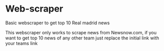 # Web-scraper
Basic webscraper to get top 10 Real madrid news

This webscraper only works to scrape news from Newsnow.com, if you want to get top 10 news of any other team just replace the initial link with your teams link
